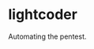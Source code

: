 # lightcoder

Automating the pentest.

<script data-name="BMC-Widget" src="https://cdnjs.buymeacoffee.com/1.0.0/widget.prod.min.js" data-id="Lightcoder" data-description="Support me on Buy me a coffee!" data-message="Thank you for visiting. You can now buy me a coffee!" data-color="#FF813F" data-position="right" data-x_margin="18" data-y_margin="18"></script>
